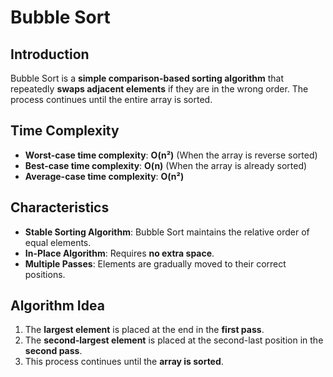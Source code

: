 # Bubble Sort

## Introduction

Bubble Sort is a **simple comparison-based sorting algorithm** that repeatedly **swaps adjacent elements** if they are in the wrong order. The process continues until the entire array is sorted.

## Time Complexity

- **Worst-case time complexity**: **O(n²)** (When the array is reverse sorted)
- **Best-case time complexity**: **O(n)** (When the array is already sorted)
- **Average-case time complexity**: **O(n²)**

## Characteristics

- **Stable Sorting Algorithm**: Bubble Sort maintains the relative order of equal elements.
- **In-Place Algorithm**: Requires **no extra space**.
- **Multiple Passes**: Elements are gradually moved to their correct positions.

## Algorithm Idea

1. The **largest element** is placed at the end in the **first pass**.
2. The **second-largest element** is placed at the second-last position in the **second pass**.
3. This process continues until the **array is sorted**.
